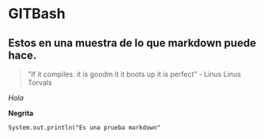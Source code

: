 # GITBash
## Estos en una muestra de lo que markdown puede hace.

> "If it compiles. it is goodm it it boots up it is perfect" - Linus 
Linus Torvals

*Hola*

**Negrita**

`System.out.println("Es una prueba markdown"`
